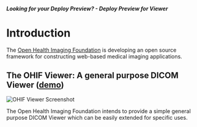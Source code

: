 ##### Looking for your Deploy Preview? - <a onclick="function redirect() { window.location.href='/demo/'; } redirect();">Deploy Preview for Viewer</a>

# Introduction

The [Open Health Imaging Foundation](https://www.ohif.org) is developing an open source framework for constructing web-based medical imaging applications.

## The **OHIF Viewer**: A general purpose DICOM Viewer ([demo](http://viewer.ohif.org/))

![OHIF Viewer Screenshot](../assets/img/viewer.png)

The Open Health Imaging Foundation intends to provide a simple general purpose DICOM Viewer which can be easily extended for specific uses.
